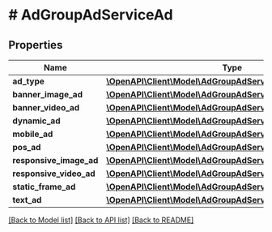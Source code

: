 # # AdGroupAdServiceAd

## Properties

Name | Type | Description | Notes
------------ | ------------- | ------------- | -------------
**ad_type** | [**\OpenAPI\Client\Model\AdGroupAdServiceAdType**](AdGroupAdServiceAdType.md) |  | [optional]
**banner_image_ad** | [**\OpenAPI\Client\Model\AdGroupAdServiceBannerImageAd**](AdGroupAdServiceBannerImageAd.md) |  | [optional]
**banner_video_ad** | [**\OpenAPI\Client\Model\AdGroupAdServiceBannerVideoAd**](AdGroupAdServiceBannerVideoAd.md) |  | [optional]
**dynamic_ad** | [**\OpenAPI\Client\Model\AdGroupAdServiceDynamicAd**](AdGroupAdServiceDynamicAd.md) |  | [optional]
**mobile_ad** | [**\OpenAPI\Client\Model\AdGroupAdServiceMobileAd**](AdGroupAdServiceMobileAd.md) |  | [optional]
**pos_ad** | [**\OpenAPI\Client\Model\AdGroupAdServicePosAd**](AdGroupAdServicePosAd.md) |  | [optional]
**responsive_image_ad** | [**\OpenAPI\Client\Model\AdGroupAdServiceResponsiveImageAd**](AdGroupAdServiceResponsiveImageAd.md) |  | [optional]
**responsive_video_ad** | [**\OpenAPI\Client\Model\AdGroupAdServiceResponsiveVideoAd**](AdGroupAdServiceResponsiveVideoAd.md) |  | [optional]
**static_frame_ad** | [**\OpenAPI\Client\Model\AdGroupAdServiceStaticFrameAd**](AdGroupAdServiceStaticFrameAd.md) |  | [optional]
**text_ad** | [**\OpenAPI\Client\Model\AdGroupAdServiceTextAd**](AdGroupAdServiceTextAd.md) |  | [optional]

[[Back to Model list]](../../README.md#models) [[Back to API list]](../../README.md#endpoints) [[Back to README]](../../README.md)

